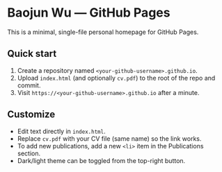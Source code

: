 # Baojun Wu — GitHub Pages

This is a minimal, single-file personal homepage for GitHub Pages.

## Quick start
1. Create a repository named `<your-github-username>.github.io`.
2. Upload `index.html` (and optionally `cv.pdf`) to the root of the repo and commit.
3. Visit `https://<your-github-username>.github.io` after a minute.

## Customize
- Edit text directly in `index.html`.
- Replace `cv.pdf` with your CV file (same name) so the link works.
- To add new publications, add a new `<li>` item in the Publications section.
- Dark/light theme can be toggled from the top-right button.

